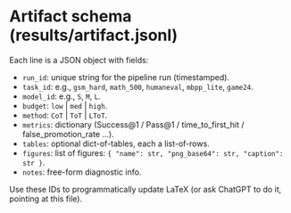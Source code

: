 
# Artifact schema (results/artifact.jsonl)

Each line is a JSON object with fields:

- `run_id`: unique string for the pipeline run (timestamped).
- `task_id`: e.g., `gsm_hard`, `math_500`, `humaneval`, `mbpp_lite`, `game24`.
- `model_id`: e.g., `S`, `M`, `L`.
- `budget`: `low` | `med` | `high`.
- `method`: `CoT` | `ToT` | `LToT`.
- `metrics`: dictionary (Success@1 / Pass@1 / time_to_first_hit / false_promotion_rate ...).
- `tables`: optional dict-of-tables, each a list-of-rows.
- `figures`: list of figures: `{ "name": str, "png_base64": str, "caption": str }`.
- `notes`: free-form diagnostic info.

Use these IDs to programmatically update LaTeX (or ask ChatGPT to do it, pointing at this file).
